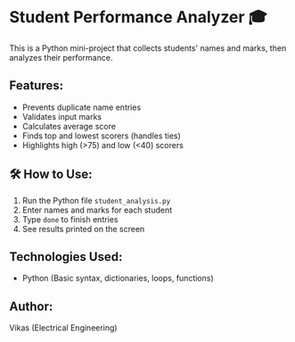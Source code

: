 # Student Performance Analyzer 🎓

This is a Python mini-project that collects students' names and marks, then analyzes their performance.

## Features:
- Prevents duplicate name entries
- Validates input marks
- Calculates average score
- Finds top and lowest scorers (handles ties)
- Highlights high (>75) and low (<40) scorers

## 🛠 How to Use:
1. Run the Python file `student_analysis.py`
2. Enter names and marks for each student
3. Type `done` to finish entries
4. See results printed on the screen

##  Technologies Used:
- Python (Basic syntax, dictionaries, loops, functions)

##  Author:
Vikas (Electrical Engineering)

